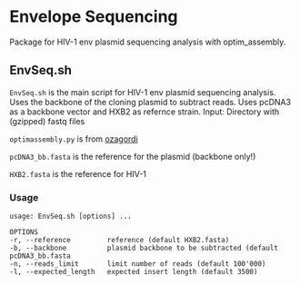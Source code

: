 # Envelope Sequencing
Package for HIV-1 env plasmid sequencing analysis with optim_assembly.

## EnvSeq.sh
`EnvSeq.sh` is the main script for HIV-1 env plasmid sequencing analysis. Uses the backbone of the cloning plasmid to subtract reads.
Uses pcDNA3 as a backbone vector and HXB2 as refernce strain. 
Input: Directory with (gzipped) fastq files

`optimassembly.py` is from [ozagordi](https://github.com/ozagordi)

`pcDNA3_bb.fasta` is the reference for the plasmid (backbone only!)

`HXB2.fasta` is the reference for HIV-1

### Usage
	usage: EnvSeq.sh [options] ...
	
	OPTIONS
	-r, --reference			reference (default HXB2.fasta)
	-b, --backbone			plasmid backbone to be subtracted (default pcDNA3_bb.fasta
	-n, --reads_limit		limit number of reads (default 100'000)
	-l, --expected_length	expected insert length (default 3500)
